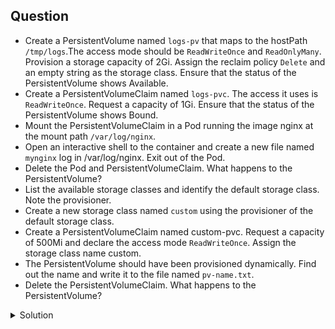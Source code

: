 ## Question

- Create a PersistentVolume named `logs-pv` that maps to the hostPath `/tmp/logs`.The access mode should be `ReadWriteOnce` and `ReadOnlyMany`. Provision a storage capacity of 2Gi. Assign the reclaim policy `Delete` and an empty string as the storage class. Ensure that the status of the PersistentVolume shows Available.
- Create a PersistentVolumeClaim named `logs-pvc`. The access it uses is `ReadWriteOnce`. Request a capacity of 1Gi. Ensure that the status of the PersistentVolume shows Bound.
- Mount the PersistentVolumeClaim in a Pod running the image nginx at the mount path `/var/log/nginx`.
- Open an interactive shell to the container and create a new file named `mynginx` log in /var/log/nginx. Exit out of the Pod.
- Delete the Pod and PersistentVolumeClaim. What happens to the PersistentVolume?
- List the available storage classes and identify the default storage class. Note the provisioner.
- Create a new storage class named `custom` using the provisioner of the default storage class.
- Create a PersistentVolumeClaim named custom-pvc. Request a capacity of 500Mi and declare the access mode `ReadWriteOnce`.
  Assign the storage class name custom.
- The PersistentVolume should have been provisioned dynamically. Find out the name and write it to the file named `pv-name.txt`.
- Delete the PersistentVolumeClaim. What happens to the PersistentVolume?

<details>
<summary> Solution</summary>
Use the kubernetes.io documentation to create a PV. 

```

```
</details>